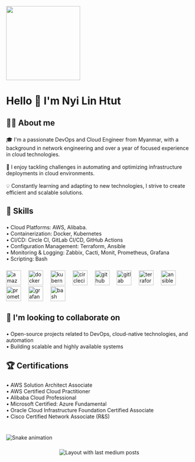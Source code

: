 <div align="left">
  <img height="200" src="https://i.imgur.com/y94Zv1V.png" />
</div>

###

<h1 align="left">Hello 👋 I'm Nyi Lin Htut</h1>

###

<h2 align="left">👨‍💻 About me</h2>

###

<p align="left">🎓 I'm a passionate DevOps and Cloud Engineer from Myanmar, with a background in network engineering and over a year of focused experience in cloud technologies.<br><br>🌟 I enjoy tackling challenges in automating and optimizing infrastructure deployments in cloud environments.<br><br>💡 Constantly learning and adapting to new technologies, I strive to create efficient and scalable solutions.</p>

###

<h2 align="left">🔧 Skills</h2>

###

<p align="left">• Cloud Platforms: AWS, Alibaba.<br>• Containerization: Docker, Kubernetes<br>• CI/CD: Circle CI, GitLab CI/CD, GitHub Actions<br>• Configuration Management: Terraform, Ansible<br>• Monitoring & Logging: Zabbix, Cacti, Monit, Prometheus, Grafana<br>• Scripting: Bash</p>

###

<div align="left">
  <img src="https://skillicons.dev/icons?i=aws" height="40" alt="amazonwebservices logo"  />
  <img width="12" />
  <img src="https://cdn.jsdelivr.net/gh/devicons/devicon/icons/docker/docker-original.svg" height="40" alt="docker logo"  />
  <img width="12" />
  <img src="https://cdn.jsdelivr.net/gh/devicons/devicon/icons/kubernetes/kubernetes-plain.svg" height="40" alt="kubernetes logo"  />
  <img width="12" />
  <img src="https://cdn.jsdelivr.net/gh/devicons/devicon/icons/circleci/circleci-plain.svg" height="40" alt="circleci logo"  />
  <img width="12" />
  <img src="https://cdn.jsdelivr.net/gh/devicons/devicon/icons/github/github-original.svg" height="40" alt="github logo"  />
  <img width="12" />
  <img src="https://cdn.jsdelivr.net/gh/devicons/devicon/icons/gitlab/gitlab-original.svg" height="40" alt="gitlab logo"  />
  <img width="12" />
  <img src="https://cdn.jsdelivr.net/gh/devicons/devicon/icons/terraform/terraform-original.svg" height="40" alt="terraform logo"  />
  <img width="12" />
  <img src="https://cdn.jsdelivr.net/gh/devicons/devicon/icons/ansible/ansible-original.svg" height="40" alt="ansible logo"  />
  <img width="12" />
  <img src="https://cdn.jsdelivr.net/gh/devicons/devicon/icons/prometheus/prometheus-original.svg" height="40" alt="prometheus logo"  />
  <img width="12" />
  <img src="https://cdn.jsdelivr.net/gh/devicons/devicon/icons/grafana/grafana-original.svg" height="40" alt="grafana logo"  />
  <img width="12" />
  <img src="https://cdn.jsdelivr.net/gh/devicons/devicon/icons/bash/bash-original.svg" height="40" alt="bash logo"  />
</div>

###

<h2 align="left">👯 I'm looking to collaborate on</h2>

###

<p align="left">• Open-source projects related to DevOps, cloud-native technologies, and automation<br>• Building scalable and highly available systems</p>

###

<h2 align="left">🏆 Certifications</h2>

###

<p align="left">• AWS Solution Architect Associate<br>• AWS Certified Cloud Practitioner<br>• Alibaba Cloud Professional<br>• Microsoft Certified: Azure Fundamental<br>• Oracle Cloud Infrastructure Foundation Certified Associate<br>• Cisco Certified Network Associate (R&S)</p>

###

<br clear="both">

<img src="https://raw.githubusercontent.com/nyilinhtut1994 /nyilinhtut1994 /output/snake.svg" alt="Snake animation" />

###

<div align="center">
  <img src="https://github-read-medium-git-main.pahlevikun.vercel.app/latest?limit=4&username=nyilinhtut1994&theme=solarized-dark" alt="Layout with last medium posts"  />
</div>

###
